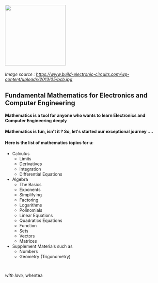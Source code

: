
<img src="https://www.build-electronic-circuits.com/wp-content/uploads/2013/05/pcb.jpg" align ="center" width="200">

###### Image source : https://www.build-electronic-circuits.com/wp-content/uploads/2013/05/pcb.jpg

## Fundamental Mathematics for Electronics and Computer Engineering

#### Mathematics is a tool for anyone who wants to learn Electronics and Computer Engineering deeply  
#### Mathematics is fun, isn't it ? So, let's started our exceptional journey ....  
#### Here is the list of mathematics topics for u:  
* Calculus  
  * Limits  
  * Derivatives  
  * Integration  
  * Differential Equations  
* Algebra  
  * The Basics  
  * Exponents  
  * Simplifying  
  * Factoring  
  * Logarithms  
  * Polinomials  
  * Linear Equations  
  * Quadratics Equations  
  * Function  
  * Sets  
  * Vectors  
  * Matrices
* Supplement Materials such as  
  * Numbers  
  * Geometry (Trigonometry)
<br/>

_with love,_ whentea
